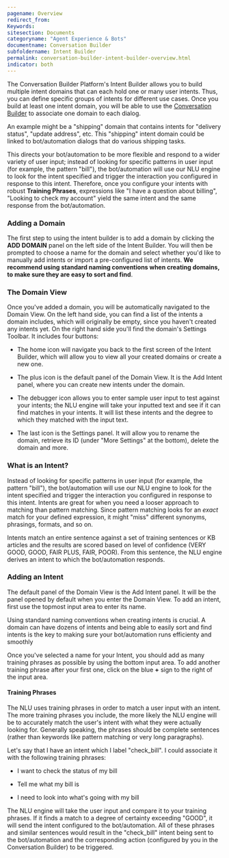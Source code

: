 ```yaml
---
pagename: Overview
redirect_from:
Keywords:
sitesection: Documents
categoryname: "Agent Experience & Bots"
documentname: Conversation Builder
subfoldername: Intent Builder
permalink: conversation-builder-intent-builder-overview.html
indicator: both
---
```


The Conversation Builder Platform's Intent Builder allows you to build multiple intent domains that can each hold one or many user intents. Thus, you can define specific groups of intents for different use cases. Once you build at least one intent domain, you will be able to use the [Conversation Builder](conversation-builder-overview-conversation-builder-overview.html) to associate one domain to each dialog.

An example might be a "shipping" domain that contains intents for "delivery status", "update address", etc. This "shipping" intent domain could be linked to bot/automation dialogs that do various shipping tasks.

This directs your bot/automation to be more flexible and respond to a wider variety of user input; instead of looking for specific patterns in user input (for example, the pattern "bill"), the bot/automation will use our NLU engine to look for the intent specified and trigger the interaction you configured in response to this intent. Therefore, once you configure your intents with robust **Training Phrases**, expressions like "I have a question about billing", "Looking to check my account" yield the same intent and the same response from the bot/automation.

### Adding a Domain

The first step to using the intent builder is to add a domain by clicking the **ADD DOMAIN** panel on the left side of the Intent Builder. You will then be prompted to choose a name for the domain and select whether you'd like to manually add intents or import a pre-configured list of intents. **We recommend using standard naming conventions when creating domains, to make sure they are easy to sort and find**.

### The Domain View

Once you've added a domain, you will be automatically navigated to the Domain View. On the left hand side, you can find a list of the intents a domain includes, which will originally be empty, since you haven't created any intents yet. On the right hand side you'll find the domain's Settings Toolbar. It includes four buttons:

* The home icon will navigate you back to the first screen of the Intent Builder, which will allow you to view all your created domains or create a new one.

* The plus icon is the default panel of the Domain View. It is the Add Intent panel, where you can create new intents under the domain.

* The debugger icon allows you to enter sample user input to test against your intents; the NLU engine will take your inputted text and see if it can find matches in your intents. It will list these intents and the degree to which they matched with the input text.

* The last icon is the Settings panel. It will allow you to rename the domain, retrieve its ID (under "More Settings" at the bottom), delete the domain and more.

### What is an Intent?

Instead of looking for specific patterns in user input (for example, the pattern "bill"), the bot/automation will use our NLU engine to look for the intent specified and trigger the interaction you configured in response to this intent. Intents are great for when you need a looser approach to matching than pattern matching. Since pattern matching looks for an *exact* match for your defined expression, it might "miss" different synonyms, phrasings, formats, and so on.

Intents match an entire sentence against a set of training sentences or KB articles and the results are scored based on level of confidence (VERY GOOD, GOOD, FAIR PLUS, FAIR, POOR). From this sentence, the NLU engine derives an intent to which the bot/automation responds.

### Adding an Intent

The default panel of the Domain View is the Add Intent panel. It will be the panel opened by default when you enter the Domain View. To add an intent, first use the topmost input area to enter its name.

<div class="important">Using standard naming conventions when creating intents is crucial. A domain can have dozens of intents and being able to easily sort and find intents is the key to making sure your bot/automation runs efficienty and smoothly</div>

Once you've selected a name for your Intent, you should add as many training phrases as possible by using the bottom input area. To add another training phrase after your first one, click on the blue **+** sign to the right of the input area.

#### Training Phrases

The NLU uses training phrases in order to match a user input with an intent. The more training phrases you include, the more likely the NLU engine will be to accurately match the user's intent with what they were actually looking for. Generally speaking, the phrases should be complete sentences (rather than keywords like pattern matching or very long paragraphs).

Let's say that I have an intent which I label "check_bill". I could associate it with the following training phrases:

* I want to check the status of my bill

* Tell me what my bill is

* I need to look into what's going with my bill

The NLU engine will take the user input and compare it to your training phrases. If it finds a match to a degree of certainty exceeding "GOOD", it will send the intent configured to the bot/automation. All of these phrases and similar sentences would result in the "check_bill" intent being sent to the bot/automation and the corresponding action (configured by you in the Conversation Builder) to be triggered.
